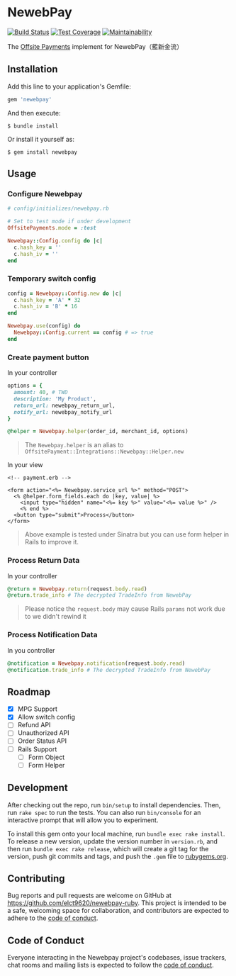 NewebPay
===

[![Build Status](https://travis-ci.com/elct9620/newebpay-ruby.svg?branch=main)](https://travis-ci.com/elct9620/newebpay-ruby) [![Test Coverage](https://api.codeclimate.com/v1/badges/1a88b3fee47e70bb5d26/test_coverage)](https://codeclimate.com/github/elct9620/newebpay-ruby/test_coverage) [![Maintainability](https://api.codeclimate.com/v1/badges/1a88b3fee47e70bb5d26/maintainability)](https://codeclimate.com/github/elct9620/newebpay-ruby/maintainability)

The [Offsite Payments](https://github.com/activemerchant/offsite_payments) implement for NewebPay（藍新金流）

## Installation

Add this line to your application's Gemfile:

```ruby
gem 'newebpay'
```

And then execute:

    $ bundle install

Or install it yourself as:

    $ gem install newebpay

## Usage

### Configure Newebpay

```ruby
# config/initializes/newebpay.rb

# Set to test mode if under development
OffsitePayments.mode = :test

Newebpay::Config.config do |c|
  c.hash_key = ''
  c.hash_iv = ''
end
```

### Temporary switch config

```ruby
config = Newebpay::Config.new do |c|
  c.hash_key = 'A' * 32
  c.hash_iv = 'B' * 16
end

Newebpay.use(config) do
  Newebpay::Config.current == config # => true
end
```

### Create payment button

In your controller

```ruby
options = {
  amount: 40, # TWD
  description: 'My Product',
  return_url: newebpay_return_url,
  notify_url: newebpay_notify_url
}

@helper = Newebpay.helper(order_id, merchant_id, options)
```

> The `Newebpay.helper` is an alias to `OffsitePayment::Integrations::Newebpay::Helper.new`

In your view

```erb
<!-- payment.erb -->

<form action="<%= Newebpay.service_url %>" method="POST">
  <% @helper.form_fields.each do |key, value| %>
    <input type="hidden" name="<%= key %>" value="<%= value %>" />
    <% end %>
  <button type="submit">Process</button>
</form>
```

> Above example is tested under Sinatra but you can use form helper in Rails to improve it.

### Process Return Data

In your controller

```ruby
@return = Newebpay.return(request.body.read)
@return.trade_info # The decrypted TradeInfo from NewebPay
```

> Please notice the `request.body` may cause Rails `params` not work due to we didn't rewind it

### Process Notification Data

In you controller

```ruby
@notification = Newebpay.notification(request.body.read)
@notification.trade_info # The decrypted TradeInfo from NewebPay
```

## Roadmap

* [x] MPG Support
* [x] Allow switch config
* [ ] Refund API
* [ ] Unauthorized API
* [ ] Order Status API
* [ ] Rails Support
  * [ ] Form Object
  * [ ] Form Helper

## Development

After checking out the repo, run `bin/setup` to install dependencies. Then, run `rake spec` to run the tests. You can also run `bin/console` for an interactive prompt that will allow you to experiment.

To install this gem onto your local machine, run `bundle exec rake install`. To release a new version, update the version number in `version.rb`, and then run `bundle exec rake release`, which will create a git tag for the version, push git commits and tags, and push the `.gem` file to [rubygems.org](https://rubygems.org).

## Contributing

Bug reports and pull requests are welcome on GitHub at https://github.com/elct9620/newebpay-ruby. This project is intended to be a safe, welcoming space for collaboration, and contributors are expected to adhere to the [code of conduct](https://github.com/[USERNAME]/newebpay/blob/master/CODE_OF_CONDUCT.md).

## Code of Conduct

Everyone interacting in the Newebpay project's codebases, issue trackers, chat rooms and mailing lists is expected to follow the [code of conduct](https://github.com/elct9620/newebpay-ruby/blob/master/CODE_OF_CONDUCT.md).
